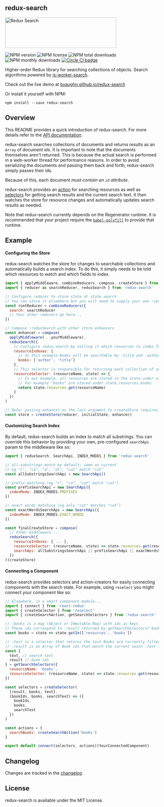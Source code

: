 redux-search
-----

<img src="https://cloud.githubusercontent.com/assets/29597/11708504/c2f637ce-9ec4-11e5-8eb9-c248664e8d3b.png" alt="Redux Search" data-canonical-src="https://cloud.githubusercontent.com/assets/29597/11708504/c2f637ce-9ec4-11e5-8eb9-c248664e8d3b.png" width="364" height="100" />

![NPM version](https://img.shields.io/npm/v/redux-search.svg)
![NPM license](https://img.shields.io/npm/l/redux-search.svg)
![NPM total downloads](https://img.shields.io/npm/dt/redux-search.svg)
![NPM monthly downloads](https://img.shields.io/npm/dm/redux-search.svg)
[![Circle CI badge](https://img.shields.io/circleci/project/bvaughn/redux-search/master.svg)](https://circleci.com/gh/bvaughn/redux-search)

Higher-order Redux library for searching collections of objects. Search algorithms powered by [js-worker-search](https://github.com/bvaughn/js-worker-search).

Check out the live demo at [bvaughn.github.io/redux-search](http://bvaughn.github.io/redux-search/)

Or install it yourself with NPM:

```
npm install --save redux-search
```

Overview
---------

This README provides a quick introduction of redux-search. For more details refer to the [API documentation](https://github.com/bvaughn/redux-search/tree/master/docs).

redux-search searches collections of documents and returns results as an `Array` of document ids. It is important to note that the documents themselves aren't returned. This is because the actual search is performed in a web-worker thread for performance reasons. In order to avoid serializing the documents and passing them back and forth, redux-search simply passes their ids.

Because of this, each document _must contain an `id` attribute_.

redux-search provides an [action](docs/README.md#createsearchactionresourcename) for searching resources as well as [selectors](docs/README.md#getsearchselectors-filterfunction-resourcename-resourceselector-searchstateselector-) for getting search results and the current search text. It then watches the store for resource changes and automatically updates search results as needed.

Note that redux-search currently depends on the Regenerator runtime. It is recommended that your project require the [`babel-polyfill`](https://babeljs.io/docs/usage/polyfill/) to provide that runtime.

Example
---------

#### Configuring the Store

redux-search watches the store for changes to searchable collections and automatically builds a search index. To do this, it simply needs to be told which resources to watch and which fields to index.

```javascript
import { applyMiddleware, combineReducers, compose, createStore } from 'redux'
import { reducer as searchReducer, reduxSearch } from 'redux-search'

// Configure reducer to store state at state.search
// You can store it elsewhere but you will need to supply your own :searchStateSelector
const rootReducer = combineReducers({
  search: searchReducer
  // Your other reducers go here...
})

// Compose :reduxSearch with other store enhancers
const enhancer = compose(
  applyMiddleware(...yourMiddleware),
  reduxSearch({
    // Configure redux-search by telling it which resources to index for searching
    resourceIndexes: {
      // In this example Books will be searchable by :title and :author
      books: ['author', 'title']
    },
    // This selector is responsible for returning each collection of searchable resources
    resourceSelector: (resourceName, state) => {
      // In our example, all resources are stored in the state under a :resources Map
      // For example "books" are stored under state.resources.books
      return state.resources.get(resourceName)
    }
  })
)

// Note: passing enhancer as the last argument to createStore requires redux@>=3.1.0
const store = createStore(reducer, initialState, enhancer)
```

#### Customizing Search Index

By default, redux-search builds an index to match all substrings.
You can override this behavior by providing your own, pre-configured `searchApi` param to the middleware like so:

```js
import { reduxSearch, SearchApi, INDEX_MODES } from 'redux-search'

// all-substrings match by default; same as current
// eg "c", "ca", "a", "at", "cat" match "cat"
const allSubstringsSearchApi = new SearchApi()

// prefix matching (eg "c", "ca", "cat" match "cat")
const prefixSearchApi = new SearchApi({
  indexMode: INDEX_MODES.PREFIXES
})

// exact words matching (eg only "cat" matches "cat")
const exactWordsSearchApi = new SearchApi({
  indexMode: INDEX_MODES.EXACT_WORDS
})

const finalCreateStore = compose(
  // Other middleware ...
  reduxSearch({
    resourceIndexes: { ... },
    resourceSelector: (resourceName, state) => state.resources.get(resourceName),
    searchApi: allSubstringsSearchApi || prefixSearchApi || exactWordsSearchApi
  })
)(createStore)
```

#### Connecting a Component

redux-search provides selectors and action-creators for easily connecting components with the search state. For example, using `reselect` you might connect your component like so:

```javascript
// Elsewhere, in a smart component module...
import { connect } from 'react-redux'
import { createSelector } from 'reselect'
import { createSearchAction, getSearchSelectors } from 'redux-search'

// :books is a map (Object or Immutable.Map) with ids as keys
// These ids correspond to :result returned by getSearchSelectors('books')
const books = state => state.getIn(['resources', 'books'])

// :text is a selector that returns the text Books are currently filtered by
// :result is an Array of Book ids that match the current seach :text (or all Books if there is no search :text)
const {
  text, // search text
  result // book ids
} = getSearchSelectors({
  resourceName: 'books',
  resourceSelector: (resourceName, state) => state.resources.get(resourceName)
})

const selectors = createSelector(
  [result, books, text],
  (bookIds, books, searchText) => ({
    bookIds,
    books,
    searchText
  })
)

const actions = {
  searchBooks: createSearchAction('books')
}

export default connect(selectors, actions)(YourConnectedComponent)
```

Changelog
---------

Changes are tracked in the [changelog](CHANGELOG.md).

License
---------

redux-search is available under the MIT License.
